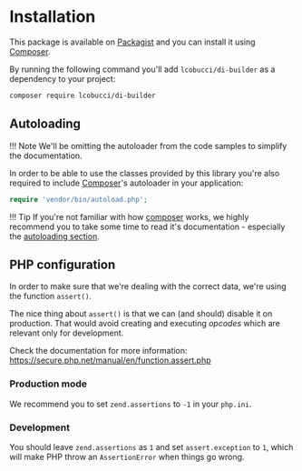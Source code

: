 # Installation

This package is available on [Packagist] and you can install it using [Composer].

By running the following command you'll add `lcobucci/di-builder` as a dependency to your project:

```sh
composer require lcobucci/di-builder
```

## Autoloading

!!! Note
    We'll be omitting the autoloader from the code samples to simplify the documentation.

In order to be able to use the classes provided by this library you're also required to include [Composer]'s autoloader in your application:

```php
require 'vendor/bin/autoload.php';
```

!!! Tip
    If you're not familiar with how [composer] works, we highly recommend you to take some time to read it's documentation - especially the [autoloading section].

## PHP configuration

In order to make sure that we're dealing with the correct data, we're using the function `assert()`.

The nice thing about `assert()` is that we can (and should) disable it on production.
That would avoid creating and executing _opcodes_ which are relevant only for development.

Check the documentation for more information: <https://secure.php.net/manual/en/function.assert.php>

### Production mode

We recommend you to set `zend.assertions` to `-1` in your `php.ini`.

### Development

You should leave `zend.assertions` as `1` and set `assert.exception` to `1`, which will make PHP throw an `AssertionError` when things go wrong.

[Packagist]: https://packagist.org/packages/lcobucci/di-builder
[Composer]: https://getcomposer.org
[autoloading section]: https://getcomposer.org/doc/01-basic-usage.md#autoloading
